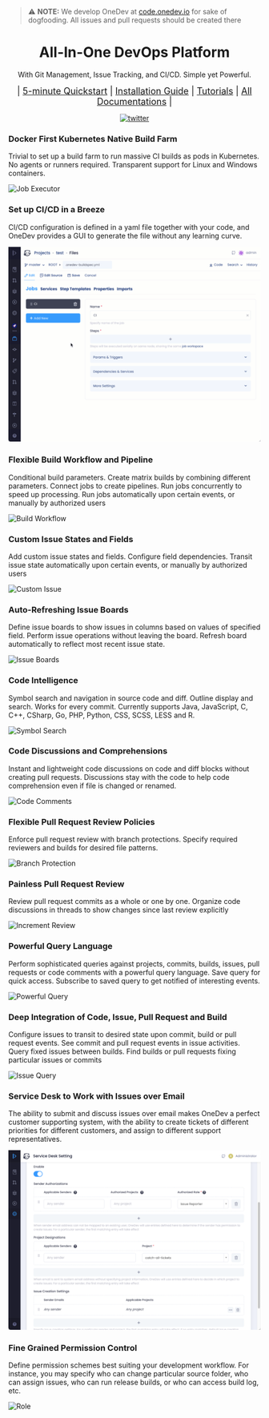 > :warning: **NOTE:** We develop OneDev at <a href="https://code.onedev.io/projects/onedev-server">code.onedev.io</a> for sake of dogfooding. All issues and pull requests should be created there

<div align="center">
<h1>All-In-One DevOps Platform</h1>

With Git Management, Issue Tracking, and CI/CD. Simple yet Powerful.

<div style="font-size: 18px;">
| <a href="https://code.onedev.io/projects/onedev-manual/blob/main/pages/quickstart.md">5-minute Quickstart</a> 
| <a href="https://code.onedev.io/projects/onedev-manual/blob/main/pages/installation-guide.md">Installation Guide</a> 
| <a href="https://code.onedev.io/projects/onedev-manual/blob/main/pages/tutorials.md">Tutorials</a>
| <a href="https://code.onedev.io/projects/onedev-manual/blob">All Documentations</a> |
</div>

<p style="margin-bottom: 10px;">

<a href="https://twitter.com/robintics">![twitter](https://img.shields.io/twitter/url?label=%40robintics&url=https%3A%2F%2Ftwitter.com%2Frobintics)
</a>

<p style="margin-bottom: 20px;">
</div>

### Docker First Kubernetes Native Build Farm

Trivial to set up a build farm to run massive CI builds as pods in Kubernetes. No agents or runners required. Transparent support for Linux and Windows containers. 

![Job Executor](doc/images/job-executor.png)

### Set up CI/CD  in a Breeze

CI/CD configuration is defined in a yaml file together with your code, and OneDev provides a GUI to generate the file without any learning curve.

![Cispec](doc/images/build-spec.gif)

### Flexible Build Workflow and Pipeline

Conditional build parameters. Create matrix builds by combining different parameters. Connect jobs to create pipelines. Run jobs concurrently to speed up processing. Run jobs automatically upon certain events, or manually by authorized users

![Build Workflow](doc/images/build-workflow.gif)

### Custom Issue States and Fields

Add custom issue states and fields. Configure field dependencies. Transit issue state automatically upon certain events, or manually by authorized users 

![Custom Issue](doc/images/custom-issue.gif)

### Auto-Refreshing Issue Boards

Define issue boards to show issues in columns based on values of specified field. Perform issue operations without leaving the board. Refresh board automatically to reflect most recent issue state.

![Issue Boards](doc/images/issue-boards.gif)

### Code Intelligence

Symbol search and navigation in source code and diff. Outline display and search. Works for every commit. Currently supports Java, JavaScript, C, C++, CSharp, Go, PHP, Python, CSS, SCSS, LESS and R. 

![Symbol Search](doc/images/symbol-search.gif)

### Code Discussions and Comprehensions

Instant and lightweight code discussions on code and diff blocks without creating pull requests. Discussions stay with the code to help code comprehension even if file is changed or renamed. 

![Code Comments](doc/images/code-comments.gif)

### Flexible Pull Request Review Policies

Enforce pull request review with branch protections. Specify required reviewers and builds for desired file patterns. 

![Branch Protection](doc/images/branch-protection.gif)

### Painless Pull Request Review

Review pull request commits as a whole or one by one. Organize code discussions in threads to show changes since last review explicitly

![Increment Review](doc/images/increment-review.gif)

### Powerful Query Language

Perform sophisticated queries against projects, commits, builds, issues, pull requests or code comments with a powerful query language. Save query for quick access. Subscribe to saved query to get notified of interesting events.

![Powerful Query](doc/images/powerful-query.gif)

### Deep Integration of Code, Issue, Pull Request and Build

Configure issues to transit to desired state upon commit, build or pull request events. See commit and pull request events in issue activities. Query fixed issues between builds. Find builds or pull requests fixing particular issues or commits

![Issue Query](doc/images/issue-code-build-integration.gif)

### Service Desk to Work with Issues over Email

The ability to submit and discuss issues over email makes OneDev a perfect customer supporting system, with the ability to create tickets of different priorities for different customers, and assign to different support representatives. 

![service-desk-setting.png](doc/images/service-desk-setting.png)

### Fine Grained Permission Control

Define permission schemes best suiting your development workflow. For instance, you may specify who can change particular source folder, who can assign issues, who can run release builds, or who can access build log, etc.

![Role](doc/images/role.png)